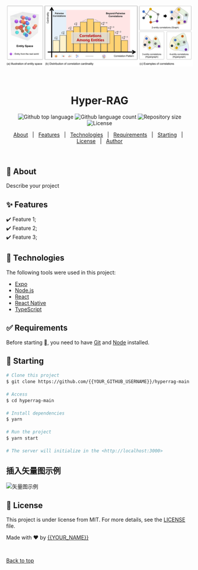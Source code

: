 <div align="center" id="top"> 
  <img src="./assets/hg.svg" alt="Hypergraph" />

  &#xa0;

  <!-- <a href="https://hyperragmain.netlify.app">Demo</a> -->
</div>

<h1 align="center">Hyper-RAG</h1>

<p align="center">
  <img alt="Github top language" src="https://img.shields.io/github/languages/top/{{YOUR_GITHUB_USERNAME}}/hyperrag-main?color=56BEB8">

  <img alt="Github language count" src="https://img.shields.io/github/languages/count/{{YOUR_GITHUB_USERNAME}}/hyperrag-main?color=56BEB8">

  <img alt="Repository size" src="https://img.shields.io/github/repo-size/{{YOUR_GITHUB_USERNAME}}/hyperrag-main?color=56BEB8">

  <img alt="License" src="https://img.shields.io/github/license/{{YOUR_GITHUB_USERNAME}}/hyperrag-main?color=56BEB8">

  <!-- <img alt="Github issues" src="https://img.shields.io/github/issues/{{YOUR_GITHUB_USERNAME}}/hyperrag-main?color=56BEB8" /> -->

  <!-- <img alt="Github forks" src="https://img.shields.io/github/forks/{{YOUR_GITHUB_USERNAME}}/hyperrag-main?color=56BEB8" /> -->

  <!-- <img alt="Github stars" src="https://img.shields.io/github/stars/{{YOUR_GITHUB_USERNAME}}/hyperrag-main?color=56BEB8" /> -->
</p>

<!-- Status -->

<!-- <h4 align="center"> 
	🚧  HyperRAG Main 🚀 Under construction...  🚧
</h4> 

<hr> -->

<p align="center">
  <a href="#dart-about">About</a> &#xa0; | &#xa0; 
  <a href="#sparkles-features">Features</a> &#xa0; | &#xa0;
  <a href="#rocket-technologies">Technologies</a> &#xa0; | &#xa0;
  <a href="#white_check_mark-requirements">Requirements</a> &#xa0; | &#xa0;
  <a href="#checkered_flag-starting">Starting</a> &#xa0; | &#xa0;
  <a href="#memo-license">License</a> &#xa0; | &#xa0;
  <a href="https://github.com/{{YOUR_GITHUB_USERNAME}}" target="_blank">Author</a>
</p>

<br>

## :dart: About ##

Describe your project

## :sparkles: Features ##

:heavy_check_mark: Feature 1;\
:heavy_check_mark: Feature 2;\
:heavy_check_mark: Feature 3;

## :rocket: Technologies ##

The following tools were used in this project:

- [Expo](https://expo.io/)
- [Node.js](https://nodejs.org/en/)
- [React](https://pt-br.reactjs.org/)
- [React Native](https://reactnative.dev/)
- [TypeScript](https://www.typescriptlang.org/)

## :white_check_mark: Requirements ##

Before starting :checkered_flag:, you need to have [Git](https://git-scm.com) and [Node](https://nodejs.org/en/) installed.

## :checkered_flag: Starting ##

```bash
# Clone this project
$ git clone https://github.com/{{YOUR_GITHUB_USERNAME}}/hyperrag-main

# Access
$ cd hyperrag-main

# Install dependencies
$ yarn

# Run the project
$ yarn start

# The server will initialize in the <http://localhost:3000>
```

## 插入矢量图示例 ##

<img src="path/to/your/vector.svg" alt="矢量图示例" width="500">

## :memo: License ##

This project is under license from MIT. For more details, see the [LICENSE](LICENSE.md) file.


Made with :heart: by <a href="https://github.com/{{YOUR_GITHUB_USERNAME}}" target="_blank">{{YOUR_NAME}}</a>

&#xa0;

<a href="#top">Back to top</a>
